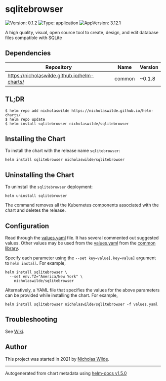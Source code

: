# sqlitebrowser

![Version: 0.1.2](https://img.shields.io/badge/Version-0.1.2-informational?style=flat-square) ![Type: application](https://img.shields.io/badge/Type-application-informational?style=flat-square) ![AppVersion: 3.12.1](https://img.shields.io/badge/AppVersion-3.12.1-informational?style=flat-square)

A high quality, visual, open source tool to create, design, and edit database files compatible with SQLite

## Dependencies

| Repository | Name | Version |
|------------|------|---------|
| https://nicholaswilde.github.io/helm-charts/ | common | ~0.1.8 |

## TL;DR
```console
$ helm repo add nicholaswilde https://nicholaswilde.github.io/helm-charts/
$ helm repo update
$ helm install sqlitebrowser nicholaswilde/sqlitebrowser
```

## Installing the Chart
To install the chart with the release name `sqlitebrowser`:
```console
helm install sqlitebrowser nicholaswilde/sqlitebrowser
```

## Uninstalling the Chart
To uninstall the `sqlitebrowser` deployment:
```console
helm uninstall sqlitebrowser
```
The command removes all the Kubernetes components associated with the chart and deletes the release.

## Configuration

Read through the [values.yaml](./values.yaml) file. It has several commented out suggested values.
Other values may be used from the [values.yaml](../common/values.yaml) from the [common library](../common).

Specify each parameter using the `--set key=value[,key=value]` argument to `helm install`. For example,
```console
helm install sqlitebrowser \
  --set env.TZ="America/New York" \
    nicholaswilde/sqlitebrowser
```

Alternatively, a YAML file that specifies the values for the above parameters can be provided while installing the chart.
For example,
```console
helm install sqlitebrowser nicholaswilde/sqlitebrowser -f values.yaml
```

## Troubleshooting
See [Wiki](https://github.com/nicholaswilde/helm-charts/wiki/Troubleshooting).

## Author
This project was started in 2021 by [Nicholas Wilde](https://github.com/nicholaswilde).

----------------------------------------------
Autogenerated from chart metadata using [helm-docs v1.5.0](https://github.com/norwoodj/helm-docs/releases/v1.5.0)
